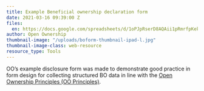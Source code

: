 ```yaml
---
title: Example Beneficial ownership declaration form
date: 2021-03-16 09:39:00 Z
files:
  en: https://docs.google.com/spreadsheets/d/1oPJpRserD8AQAii1pRmrfpKekVqgwpM6Dl-kfybpD3o/edit#gid=1777743984
author: Open Ownership
thumbnail-image: "/uploads/boform-thumbnail-ipad-l.jpg"
thumbnail-image-class: web-resource
resource_type: Tools
---
```


OO’s example disclosure form was made to demonstrate good practice in form design for collecting structured BO data in line with the [Open Ownership Principles (OO Principles)](https://www.openownership.org/principles/).